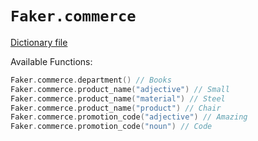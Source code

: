 # `Faker.commerce`

[Dictionary file](../src/main/resources/locales/en/commerce.yml)

Available Functions:  
```kotlin
Faker.commerce.department() // Books
Faker.commerce.product_name("adjective") // Small
Faker.commerce.product_name("material") // Steel
Faker.commerce.product_name("product") // Chair
Faker.commerce.promotion_code("adjective") // Amazing
Faker.commerce.promotion_code("noun") // Code
```
